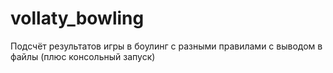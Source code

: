 # vollaty_bowling
Подсчёт результатов игры в боулинг с разными правилами с выводом в файлы (плюс консольный запуск)
